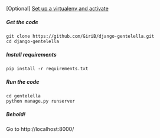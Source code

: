     
[Optional] [Set up a virtualenv and activate](http://python-guide-pt-br.readthedocs.io/en/latest/dev/virtualenvs/) 

##### Get the code
    git clone https://github.com/GiriB/django-gentelella.git
    cd django-gentelella

##### Install requirements 
    pip install -r requirements.txt

##### Run the code
    cd gentelella
    python manage.py runserver 
    
##### Behold!
Go to http://localhost:8000/
